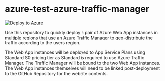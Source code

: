 # azure-test-azure-traffic-manager

[![Deploy to Azure](http://azuredeploy.net/deploybutton.png)](https://azuredeploy.net/)

Use this repository to quickly deploy a pair of Azure Web App instances in multiple regions that use an Azure Traffic Manager to geo-distribute the traffic according to the users region. 

The Web App instances will be deployed to App Service Plans using Standard S0 pricing tier as Standard is required to use Azure Traffic Manager. The Traffic Manager will be bound to the two Web App instances. The Web App instances themselves will need to be linked post-deployment to the GitHub Repository for the website contents.


